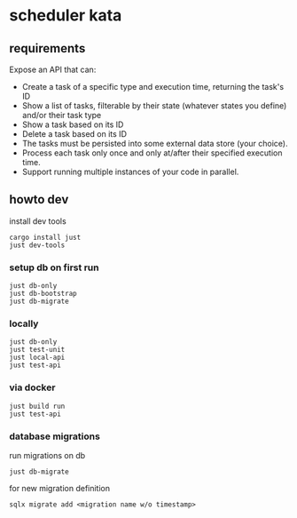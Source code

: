 # scheduler kata

## requirements

Expose an API that can:
* Create a task of a specific type and execution time, returning the task's ID
* Show a list of tasks, filterable by their state (whatever states you define) and/or their task type
* Show a task based on its ID
* Delete a task based on its ID
* The tasks must be persisted into some external data store (your choice).
* Process each task only once and only at/after their specified execution time.
* Support running multiple instances of your code in parallel.

## howto dev

install dev tools

```console
cargo install just
just dev-tools
```

### setup db on first run
```console
just db-only
just db-bootstrap
just db-migrate
```

### locally

```console
just db-only
just test-unit
just local-api
just test-api
```

### via docker

```console
just build run
just test-api
```

### database migrations

run migrations on db
```console
just db-migrate
```

for new migration definition
```console
sqlx migrate add <migration name w/o timestamp>
```

